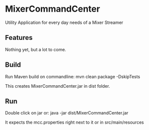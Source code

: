 # MixerCommandCenter
Utility Application for every day needs of a Mixer Streamer

## Features
Nothing yet, but a lot to come.

## Build
Run Maven build on commandline:
mvn clean package -DskipTests

This creates MixerCommandCenter.jar in dist folder.

## Run
Double click on jar or:
java -jar dist/MixerCommandCenter.jar

It expects the mcc.properties right next to it or in src/main/resources
